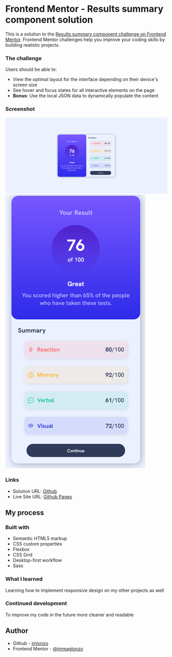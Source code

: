 # Frontend Mentor - Results summary component solution

This is a solution to the [Results summary component challenge on Frontend Mentor](https://www.frontendmentor.io/challenges/results-summary-component-CE_K6s0maV). Frontend Mentor challenges help you improve your coding skills by building realistic projects.

### The challenge

Users should be able to:

- View the optimal layout for the interface depending on their device's screen size
- See hover and focus states for all interactive elements on the page
- **Bonus**: Use the local JSON data to dynamically populate the content

### Screenshot

![](./img/Screenshot%202023-08-23%20095355.png)
![](./img/mobile.png)

### Links

- Solution URL: [Github](https://github.com/jmmaglonzo/Result-Summary-Component)
- Live Site URL: [Github Pages](https://jmmaglonzo.github.io/Result-Summary-Component/)

## My process

### Built with

- Semantic HTML5 markup
- CSS custom properties
- Flexbox
- CSS Grid
- Desktop-first workflow
- Sass

### What I learned

Learning how to implement responsive design on my other projects as well

### Continued development

To improve my code in the future more cleaner and readable

## Author

- Github - [jmlonzo](https://github.com/jmmaglonzo)
- Frontend Mentor - [@jmmaglonzo](https://www.frontendmentor.io/profile/jmmaglonzo)
